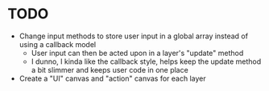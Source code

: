 # TODO

* Change input methods to store user input in a global array instead of using a callback model
	* User input can then be acted upon in a layer's "update" method
	* I dunno, I kinda like the callback style, helps keep the update method a bit slimmer and keeps user code in one place
* Create a "UI" canvas and "action" canvas for each layer